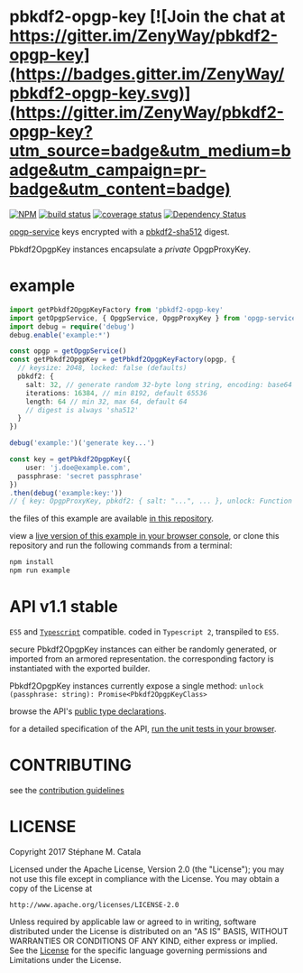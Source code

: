 # pbkdf2-opgp-key [![Join the chat at https://gitter.im/ZenyWay/pbkdf2-opgp-key](https://badges.gitter.im/ZenyWay/pbkdf2-opgp-key.svg)](https://gitter.im/ZenyWay/pbkdf2-opgp-key?utm_source=badge&utm_medium=badge&utm_campaign=pr-badge&utm_content=badge)
[![NPM](https://nodei.co/npm/pbkdf2-opgp-key.png?compact=true)](https://nodei.co/npm/pbkdf2-opgp-key/)
[![build status](https://travis-ci.org/ZenyWay/pbkdf2-opgp-key.svg?branch=master)](https://travis-ci.org/ZenyWay/pbkdf2-opgp-key)
[![coverage status](https://coveralls.io/repos/github/ZenyWay/pbkdf2-opgp-key/badge.svg?branch=master)](https://coveralls.io/github/ZenyWay/pbkdf2-opgp-key)
[![Dependency Status](https://gemnasium.com/badges/github.com/ZenyWay/pbkdf2-opgp-key.svg)](https://gemnasium.com/github.com/ZenyWay/pbkdf2-opgp-key)

[opgp-service](https://www.npmjs.com/package/opgp-service) keys encrypted
with a [pbkdf2-sha512](https://www.npmjs.com/package/pbkdf2sha512) digest.

Pbkdf2OpgpKey instances encapsulate a _private_ OpgpProxyKey.

# <a name="example"></a> example
```ts
import getPbkdf2OpgpKeyFactory from 'pbkdf2-opgp-key'
import getOpgpService, { OpgpService, OpgpProxyKey } from 'opgp-service'
import debug = require('debug')
debug.enable('example:*')

const opgp = getOpgpService()
const getPbkdf2OpgpKey = getPbkdf2OpgpKeyFactory(opgp, {
  // keysize: 2048, locked: false (defaults)
  pbkdf2: {
    salt: 32, // generate random 32-byte long string, encoding: base64 (default)
    iterations: 16384, // min 8192, default 65536
    length: 64 // min 32, max 64, default 64
    // digest is always 'sha512'
  }
})

debug('example:')('generate key...')

const key = getPbkdf2OpgpKey({
	user: 'j.doe@example.com',
  passphrase: 'secret passphrase'
})
.then(debug('example:key:'))
// { key: OpgpProxyKey, pbkdf2: { salt: "...", ... }, unlock: Function }
```
the files of this example are available [in this repository](./spec/example).

view a [live version of this example in your browser console](https://cdn.rawgit.com/ZenyWay/pbkdf2-opgp-key/v1.1.0/spec/example/index.html),
or clone this repository and run the following commands from a terminal:
```bash
npm install
npm run example
```

# <a name="api"></a> API v1.1 stable
`ES5` and [`Typescript`](http://www.typescriptlang.org/) compatible.
coded in `Typescript 2`, transpiled to `ES5`.

secure Pbkdf2OpgpKey instances can either be randomly generated,
or imported from an armored representation.
the corresponding factory is instantiated with the exported builder.

Pbkdf2OpgpKey instances currently expose a single method:
`unlock  (passphrase: string): Promise<Pbkdf2OpgpKeyClass>`

browse the API's [public type declarations](./src/index.ts#L22-L69).

for a detailed specification of the API,
[run the unit tests in your browser](https://cdn.rawgit.com/ZenyWay/pbkdf2-opgp-key/v1.1.0/spec/web/index.html).

# <a name="contributing"></a> CONTRIBUTING
see the [contribution guidelines](./CONTRIBUTING.md)

# <a name="license"></a> LICENSE
Copyright 2017 Stéphane M. Catala

Licensed under the Apache License, Version 2.0 (the "License");
you may not use this file except in compliance with the License.
You may obtain a copy of the License at

    http://www.apache.org/licenses/LICENSE-2.0

Unless required by applicable law or agreed to in writing, software
distributed under the License is distributed on an "AS IS" BASIS,
WITHOUT WARRANTIES OR CONDITIONS OF ANY KIND, either express or implied.
See the [License](./LICENSE) for the specific language governing permissions and
Limitations under the License.
